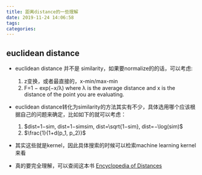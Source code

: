 ```yaml
---
title: 距离distance的一些理解
date: 2019-11-24 14:06:58
tags:
categories:
---
```



## euclidean distance
- euclidean distance 并不是 similarity，如果要normalize的的话，可以考虑:
    1. z变换，或者最直接的，x-min/max-min
    2. F=1 − exp(−x/λ) where λ is the average distance and x is the distance of the point you are evaluating.
- euclidean distance转化为similarity的方法其实有不少，具体选用哪个应该根据自己的问题来确定，比如如下的就可以考虑：
    1. $dist=1−sim, dist=1−simsim, dist=\sqrt{1−sim},   dist=−\log(sim)$
    2. $\frac{1}{1+d(p_1, p_2)}$

- 其实这些就是kernel，因此具体搜索的时候可以检索machine learning kernel来看
- 真的要完全理解，可以查阅这本书 [Encyclopedia of Distances](http://www.uco.es/users/ma1fegan/Comunes/asignaturas/vision/Encyclopedia-of-distances-2009.pdf)


